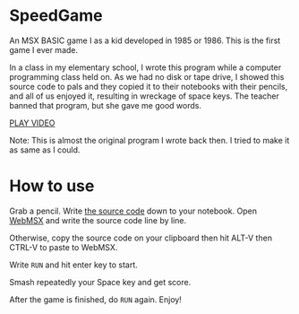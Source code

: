 # SpeedGame
An MSX BASIC game I as a kid developed in 1985 or 1986. This is the first game I ever made.

In a class in my elementary school, I wrote this program while a computer programming class held on. As we had no disk or tape drive, I showed this source code to pals and they copied it to their notebooks with their pencils, and all of us enjoyed it, resulting in wreckage of space keys. The teacher banned that program, but she gave me good words.

[PLAY VIDEO](https://youtu.be/XLkCvbMeQgM)

Note: This is almost the original program I wrote back then. I tried to make it as same as I could.

# How to use

Grab a pencil. Write [the source code](https://github.com/imays76/SpeedGame/blob/main/SPEEDGAME.BAS) down to your notebook.
Open [WebMSX](https://webmsx.org/) and write the source code line by line.

Otherwise, copy the source code on your clipboard then hit ALT-V then CTRL-V to paste to WebMSX.

Write `RUN` and hit enter key to start.

Smash repeatedly your Space key and get score.

After the game is finished, do `RUN` again. Enjoy!
